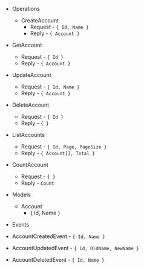 - Operations
  - CreateAccount
    - Request - `{ Id, Name }`
    - Reply - `{ Account }`
 - GetAccount
    - Request - `{ Id }`
    - Reply - `{ Account }`
 - UpdateAccount
    - Request - `{ Id, Name }`
    - Reply - `{ Account }`
 - DeleteAccount
    - Request - `{ Id }`
    - Reply - `{ }`
 - ListAccounts
    - Request - `{ Id, Page, PageSize }`
    - Reply - `{ Account[], Total }`
 - CountAccount
    - Request - `{ }`
    - Reply - `Count`
 
- Models
  - Account
    - { Id, Name }  
    
- Events
 - AccountCreatedEvent - `{ Id, Name }`
 - AccountUpdatedEvent - `{ Id, OldName, NewName }`
 - AccountDeletedEvent - `{ Id, Name }`
